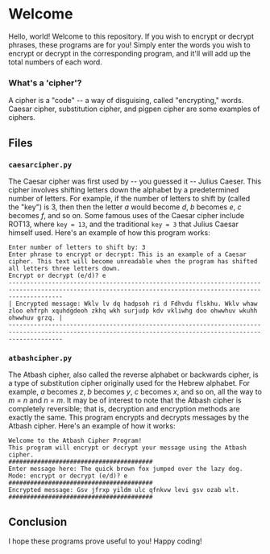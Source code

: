 # Welcome
Hello, world! Welcome to this repository. If you wish to encrypt or decrypt phrases, these programs are for you! Simply enter the words you wish to encrypt or decrypt in the corresponding program, and it'll will add up the total numbers of each word.

### What's a 'cipher'?
A cipher is a "code" -- a way of disguising, called "encrypting," words. 
Caesar cipher, substitution cipher, and pigpen cipher are some examples of ciphers.

## Files
### ```caesarcipher.py```
The Caesar cipher was first used by -- you guessed it -- Julius Caeser. This cipher involves shifting letters down the alphabet
by a predetermined number of letters. For example, if the number of letters to shift by (called the "key") is 3, then then the letter _a_
would become _d_, _b_ becomes _e_, _c_ becomes _f_, and so on. Some famous uses of the Caesar cipher include ROT13, where ```key = 13```, and the traditional ```key = 3``` that Julius Caesar himself used. Here's an example of how this program works:
```
Enter number of letters to shift by: 3
Enter phrase to encrypt or decrypt: This is an example of a Caesar cipher. This text will become unreadable when the program has shifted all letters three letters down.
Encrypt or decrypt (e/d)? e
-----------------------------------------------------------------------------------------------------------------------------------------------------------
| Encrypted message: Wklv lv dq hadpsoh ri d Fdhvdu flskhu. Wklv whaw zloo ehfrph xquhdgdeoh zkhq wkh surjudp kdv vkliwhg doo ohwwhuv wkuhh ohwwhuv grzq. |
-----------------------------------------------------------------------------------------------------------------------------------------------------------
```

### ```atbashcipher.py```
The Atbash cipher, also called the reverse alphabet or backwards cipher, is a type of substitution
cipher originally used for the Hebrew alphabet. For example, _a_ becomes _z_, _b_ becomes _y_, _c_ becomes _x_, and so on, all the way to _m_ = _n_ and _n_ = _m_. It may be of interest to note that the Atbash cipher is completely reversible; that is, decryption and encryption methods are exactly the same. This program encrypts and decrypts messages by the Atbash cipher. Here's an example of how it works:
```
Welcome to the Atbash Cipher Program!
This program will encrypt or decrypt your message using the Atbash cipher.
########################################
Enter message here: The quick brown fox jumped over the lazy dog.
Mode: encrypt or decrypt (e/d)? e
########################################
Encrypted message: Gsv jfrxp yildm ulc qfnkvw levi gsv ozab wlt.
########################################
```

## Conclusion
I hope these programs prove useful to you! Happy coding!
